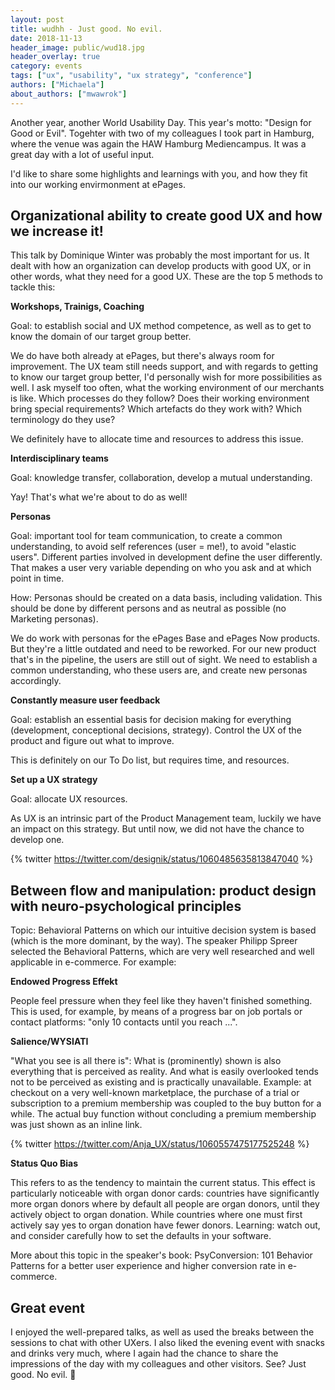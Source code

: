```yaml
---
layout: post
title: wudhh - Just good. No evil.
date: 2018-11-13
header_image: public/wud18.jpg
header_overlay: true
category: events
tags: ["ux", "usability", "ux strategy", "conference"]
authors: ["Michaela"]
about_authors: ["mwawrok"]
---
```


Another year, another World Usability Day.
This year's motto: "Design for Good or Evil".
Togehter with two of my colleagues I took part in Hamburg, where the venue was again the HAW Hamburg Mediencampus.
It was a great day with a lot of useful input.

I'd like to share some highlights and learnings with you, and how they fit into our working envirmonment at ePages.

## Organizational ability to create good UX and how we increase it!

This talk by Dominique Winter was probably the most important for us.
It dealt with how an organization can develop products with good UX, or in other words, what they need for a good UX.
These are the top 5 methods to tackle this:

**Workshops, Trainigs, Coaching**

Goal: to establish social and UX method competence, as well as to get to know the domain of our target group better.

We do have both already at ePages, but there's always room for improvement.
The UX team still needs support, and with regards to getting to know our target group better, I'd personally wish for more possibilities as well.
I ask myself too often, what the working environment of our merchants is like.
Which processes do they follow?
Does their working environment bring special requirements?
Which artefacts do they work with?
Which terminology do they use?

We definitely have to allocate time and resources to address this issue.

**Interdisciplinary teams**

Goal: knowledge transfer, collaboration, develop a mutual understanding.

Yay!
That's what we're about to do as well!

**Personas**

Goal: important tool for team communication, to create a common understanding, to avoid self references (user = me!), to avoid "elastic users".
Different parties involved in development define the user differently.
That makes a user very variable depending on who you ask and at which point in time.

How: Personas should be created on a data basis, including validation.
This should be done by different persons and as neutral as possible (no Marketing personas).

We do work with personas for the ePages Base and ePages Now products.
But they're a little outdated and need to be reworked.
For our new product that's in the pipeline, the users are still out of sight.
We need to establish a common understanding, who these users are, and create new personas accordingly.

**Constantly measure user feedback**

Goal: establish an essential basis for decision making for everything (development, conceptional decisions, strategy).
Control the UX of the product and figure out what to improve.

This is definitely on our To Do list, but requires time, and resources.

**Set up a UX strategy**

Goal: allocate UX resources.

As UX is an intrinsic part of the Product Management team, luckily we have an impact on this strategy.
But until now, we did not have the chance to develop one.

{% twitter https://twitter.com/designik/status/1060485635813847040 %}

## Between flow and manipulation: product design with neuro-psychological principles

Topic: Behavioral Patterns on which our intuitive decision system is based (which is the more dominant, by the way).
The speaker Philipp Spreer selected the Behavioral Patterns, which are very well researched and well applicable in e-commerce. 
For example:

**Endowed Progress Effekt**

People feel pressure when they feel like they haven't finished something.
This is used, for example, by means of a progress bar on job portals or contact platforms: "only 10 contacts until you reach ...".

**Salience/WYSIATI**

"What you see is all there is": What is  (prominently) shown is also everything that is perceived as reality.
And what is easily overlooked tends not to be perceived as existing and is practically unavailable.
Example: at checkout on a very well-known marketplace, the purchase of a trial or subscription to a premium membership was coupled to the buy button for a while.
The actual buy function without concluding a premium membership was just shown as an inline link.

{% twitter https://twitter.com/Anja_UX/status/1060557475177525248 %}

**Status Quo Bias**

This refers to as the tendency to maintain the current status.
This effect is particularly noticeable with organ donor cards: countries have significantly more organ donors where by default all people are organ donors, until they actively object to organ donation.
While countries where one must first actively say yes to organ donation have fewer donors.
Learning: watch out, and consider carefully how to set the defaults in your software. 

More about this topic in the speaker's book: PsyConversion: 101 Behavior Patterns for a better user experience and higher conversion rate in e-commerce.

## Great event

I enjoyed the well-prepared talks, as well as used the breaks between the sessions to chat with other UXers.
I also liked the evening event with snacks and drinks very much, where I again had the chance to share the impressions of the day with my colleagues and other visitors.
See?
Just good.
No evil.
🙂